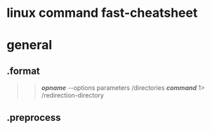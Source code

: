 # linux command fast-cheatsheet

# general
## .format
>> ***opname*** --options parameters /directories
>> ***command*** 1> /redirection-directory
## .preprocess
